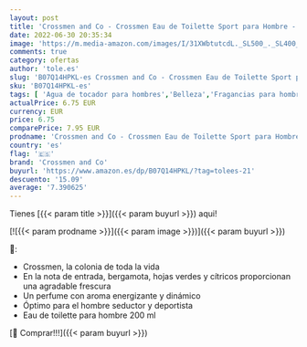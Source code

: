 ```yaml
---
layout: post
title: 'Crossmen and Co - Crossmen Eau de Toilette Sport para Hombre - 200 ml'
date: 2022-06-30 20:35:34
image: 'https://m.media-amazon.com/images/I/31XWbtutcdL._SL500_._SL400_.jpg'
comments: true
category: ofertas
author: 'tole.es'
slug: 'B07Q14HPKL-es Crossmen and Co - Crossmen Eau de Toilette Sport para...'
sku: 'B07Q14HPKL-es'
tags: [ 'Agua de tocador para hombres','Belleza','Fragancias para hombres','Perfumes y fragancias','crossmen and co','de','eau','toilette','🇪🇸', ]
actualPrice: 6.75 EUR
currency: EUR
price: 6.75
comparePrice: 7.95 EUR
prodname: 'Crossmen and Co - Crossmen Eau de Toilette Sport para Hombre - 200 ml'
country: 'es'
flag: '🇪🇸'
brand: 'Crossmen and Co'
buyurl: 'https://www.amazon.es/dp/B07Q14HPKL/?tag=tolees-21'
descuento: '15.09'
average: '7.390625'
---
```


Tienes [{{< param title >}}]({{< param buyurl >}}) aqui!

[![{{< param prodname >}}]({{< param image >}})]({{< param buyurl >}})

🔎:

- Crossmen, la colonia de toda la vida
- En la nota de entrada, bergamota, hojas verdes y cítricos proporcionan una agradable frescura
- Un perfume con aroma energizante y dinámico
- Óptimo para el hombre seductor y deportista
- Eau de toilette para hombre 200 ml

[🛒 Comprar!!!]({{< param buyurl >}})
